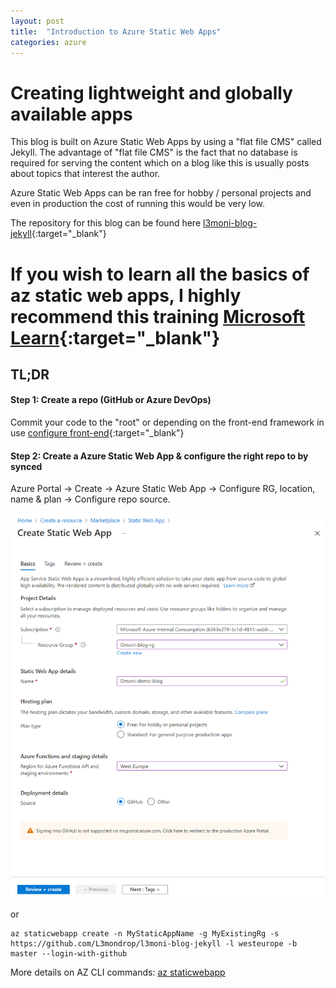 ```yaml
---
layout: post
title:  "Introduction to Azure Static Web Apps"
categories: azure
---
```


# Creating lightweight and globally available apps
This blog is built on Azure Static Web Apps by using a "flat file CMS" called Jekyll.
The advantage of "flat file CMS" is the fact that no database is required for serving the content
which on a blog like this is usually posts about topics that interest the author.

Azure Static Web Apps can be ran free for hobby / personal projects and even in production the cost of running this would be very low.

The repository for this blog can be found here [l3moni-blog-jekyll](https://github.com/L3mondrop/l3moni-blog-jekyll){:target="_blank"}

# If you wish to learn all the basics of az static web apps, I highly recommend this training [Microsoft Learn](https://docs.microsoft.com/en-us/learn/paths/azure-static-web-apps/){:target="_blank"}

## TL;DR
#### Step 1: Create a repo (GitHub or Azure DevOps)

Commit your code to the "root" or depending on the front-end framework in use [configure front-end](https://docs.microsoft.com/en-us/azure/static-web-apps/front-end-frameworks){:target="_blank"}

#### Step 2: Create a Azure Static Web App & configure the right repo to by synced

Azure Portal -> Create -> Azure Static Web App -> Configure RG, location, name & plan -> Configure repo source.

![instructions-screenshot](/assets/portal-az-static-webapp.png)

or 

```azurecli
az staticwebapp create -n MyStaticAppName -g MyExistingRg -s https://github.com/L3mondrop/l3moni-blog-jekyll -l westeurope -b master --login-with-github
```
More details on AZ CLI commands: [az staticwebapp](https://docs.microsoft.com/en-us/cli/azure/staticwebapp?view=azure-cli-latest#az_staticwebapp_create)


